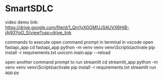 # SmartSDLC
video demo link: https://drive.google.com/file/d/1_Qm1yXGGMfJJSAUVX6HtB-jAj93YpO_S/view?usp=drive_link


commands to execute 
open command prompt in terminal in vscode
open fastapi_app 
cd fastapi_app
python -m venv venv 
venv\Scripts\activate
pip install -r requirements.txt
uvicorn main:app --reload

open another command prompt to run streamlit 
cd streamlit_app
python -m venv venv 
venv\Scripts\activate
pip install -r requirements.txt
streamlit run app.py
